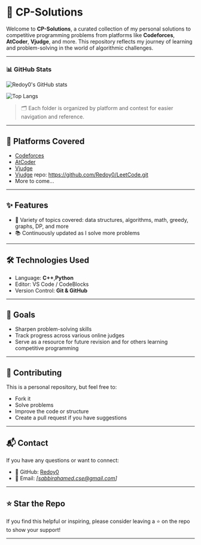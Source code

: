 # 🧠 CP-Solutions

Welcome to **CP-Solutions**, a curated collection of my personal solutions to competitive programming problems from platforms like **Codeforces**, **AtCoder**, **Vjudge**, and more. This repository reflects my journey of learning and problem-solving in the world of algorithmic challenges.

---

### 📊 GitHub Stats

![Redoy0's GitHub stats](https://github-readme-stats.vercel.app/api?username=Redoy0&show_icons=true&theme=radical)

![Top Langs](https://github-readme-stats.vercel.app/api/top-langs/?username=Redoy0&layout=compact&theme=radical)


> 🗂️ Each folder is organized by platform and contest for easier navigation and reference.

---

## 🚀 Platforms Covered

- [Codeforces](https://codeforces.com/)
- [AtCoder](https://atcoder.jp/)
- [Vjudge](https://vjudge.net/)
- [Vjudge](https://vjudge.net/) repo: https://github.com/Redoy0/LeetCode.git
- More to come...

---

## ✨ Features

- 🧠 Variety of topics covered: data structures, algorithms, math, greedy, graphs, DP, and more
- 📚 Continuously updated as I solve more problems

---

## 🛠️ Technologies Used

- Language: **C++**,**Python**
- Editor: VS Code / CodeBlocks
- Version Control: **Git & GitHub**

---

## 🎯 Goals

- Sharpen problem-solving skills
- Track progress across various online judges
- Serve as a resource for future revision and for others learning competitive programming

---

## 🤝 Contributing

This is a personal repository, but feel free to:
- Fork it
- Solve problems
- Improve the code or structure
- Create a pull request if you have suggestions

---

## 📬 Contact

If you have any questions or want to connect:

- 🔗 GitHub: [Redoy0](https://github.com/Redoy0)
- 📧 Email: *[sabbirahamed.cse@gmail.com]* 

---

## ⭐ Star the Repo

If you find this helpful or inspiring, please consider leaving a ⭐ on the repo to show your support!

---



